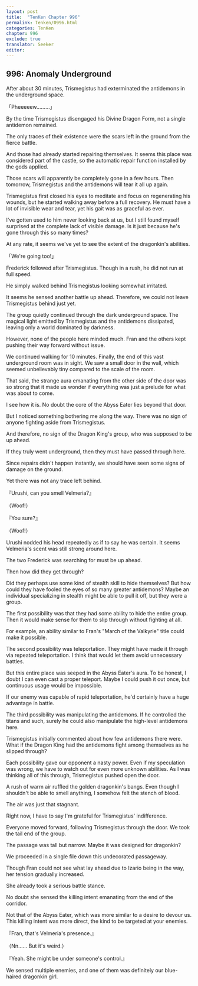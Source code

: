 ```yaml
---
layout: post
title:  "TenKen Chapter 996"
permalink: Tenken/0996.html
categories: TenKen
chapter: 996
exclude: true
translator: Seeker
editor: 
---
```

<h2>996: Anomaly Underground</h2>

 After about 30 minutes, Trismegistus had exterminated the antidemons in the underground space.

「Pheeeeew………」

 By the time Trismegistus disengaged his Divine Dragon Form, not a single antidemon remained.

 The only traces of their existence were the scars left in the ground from the fierce battle.

 And those had already started repairing themselves. It seems this place was considered part of the castle, so the automatic repair function installed by the gods applied.

 Those scars will apparently be completely gone in a few hours. Then tomorrow, Trismegistus and the antidemons will tear it all up again.

 Trismegistus first closed his eyes to meditate and focus on regenerating his wounds, but he started walking away before a full recovery. He must have a lot of invisible wear and tear, yet his gait was as graceful as ever.

 I've gotten used to him never looking back at us, but I still found myself surprised at the complete lack of visible damage. Is it just because he's gone through this so many times? 

 At any rate, it seems we've yet to see the extent of the dragonkin's abilities.

「We're going too!」

 Frederick followed after Trismegistus. Though in a rush, he did not run at full speed.

 He simply walked behind Trismegistus looking somewhat irritated.

 It seems he sensed another battle up ahead. Therefore, we could not leave Trismegistus behind just yet.

 The group quietly continued through the dark underground space. The magical light emitted by Trismegistus and the antidemons dissipated, leaving only a world dominated by darkness.

 However, none of the people here minded much. Fran and the others kept pushing their way forward without issue.

 We continued walking for 10 minutes. Finally, the end of this vast underground room was in sight. We saw a small door in the wall, which seemed unbelievably tiny compared to the scale of the room.

 That said, the strange aura emanating from the other side of the door was so strong that it made us wonder if everything was just a prelude for what was about to come.

 I see how it is. No doubt the core of the Abyss Eater lies beyond that door.

 But I noticed something bothering me along the way. There was no sign of anyone fighting aside from Trismegistus.

 And therefore, no sign of the Dragon King's group, who was supposed to be up ahead.

 If they truly went underground, then they must have passed through here.

 Since repairs didn't happen instantly, we should have seen some signs of damage on the ground.

 Yet there was not any trace left behind.

『Urushi, can you smell Velmeria?』

（Woof!）

『You sure?』

（Woof!）

 Urushi nodded his head repeatedly as if to say he was certain. It seems Velmeria's scent was still strong around here.

 The two Frederick was searching for must be up ahead.

 Then how did they get through?

 Did they perhaps use some kind of stealth skill to hide themselves? But how could they have fooled the eyes of so many greater antidemons? Maybe an individual specializing in stealth might be able to pull it off, but they were a group.

 The first possibility was that they had some ability to hide the entire group. Then it would make sense for them to slip through without fighting at all.

 For example, an ability similar to Fran's "March of the Valkyrie" title could make it possible.

 The second possibility was teleportation. They might have made it through via repeated teleportation. I think that would let them avoid unnecessary battles.

 But this entire place was seeped in the Abyss Eater's aura. To be honest, I doubt I can even cast a proper teleport. Maybe I could push it out once, but continuous usage would be impossible.

 If our enemy was capable of rapid teleportation, he'd certainly have a huge advantage in battle.

 The third possibility was manipulating the antidemons. If he controlled the titans and such, surely he could also manipulate the high-level antidemons here.

 Trismegistus initially commented about how few antidemons there were. What if the Dragon King had the antidemons fight among themselves as he slipped through?

 Each possibility gave our opponent a nasty power. Even if my speculation was wrong, we have to watch out for even more unknown abilities. As I was thinking all of this through, Trismegistus pushed open the door.

 A rush of warm air ruffled the golden dragonkin's bangs. Even though I shouldn't be able to smell anything, I somehow felt the stench of blood.

 The air was just that stagnant.

 Right now, I have to say I'm grateful for Trismegistus' indifference.

 Everyone moved forward, following Trismegistus through the door. We took the tail end of the group.

 The passage was tall but narrow. Maybe it was designed for dragonkin?

 We proceeded in a single file down this undecorated passageway.

 Though Fran could not see what lay ahead due to Izario being in the way, her tension gradually increased.

 She already took a serious battle stance.

 No doubt she sensed the killing intent emanating from the end of the corridor.

 Not that of the Abyss Eater, which was more similar to a desire to devour us. This killing intent was more direct, the kind to be targeted at your enemies.

『Fran, that's Velmeria's presence.』

（Nn…… But it's weird.）

『Yeah. She might be under someone's control.』

 We sensed multiple enemies, and one of them was definitely our blue-haired dragonkin girl.




